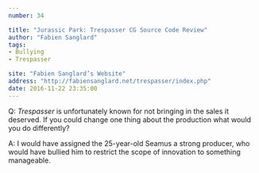 ```yaml
---
number: 34

title: "Jurassic Park: Trespasser CG Source Code Review"
author: "Fabien Sanglard"
tags:
- Bullying
- Trespasser

site: "Fabien Sanglard’s Website"
address: "http://fabiensanglard.net/trespasser/index.php"
date: 2016-11-22 23:35:00
---
```


Q: *Trespasser* is unfortunately known for not bringing in the sales it deserved. If you could change one thing about the production what would you do differently?

A: I would have assigned the 25-year-old Seamus a strong producer, who would have bullied him to restrict the scope of innovation to something manageable.
